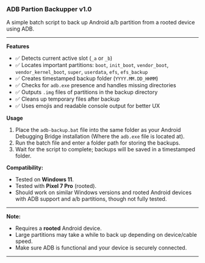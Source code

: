 ### ADB Partion Backupper v1.0

A simple batch script to back up Android a/b partition from a rooted device using ADB. 

---

**Features**
* :white_check_mark: Detects current active slot (`_a` or `_b`)
* :white_check_mark: Locates important partitions: `boot`, `init_boot`, `vendor_boot`, `vendor_kernel_boot`, `super`, `userdata`, `efs`, `efs_backup`
* :white_check_mark: Creates timestamped backup folder (`YYYY.MM.DD_HHMM`)
* :white_check_mark: Checks for `adb.exe` presence and handles missing directories
* :white_check_mark: Outputs `.img` files of partitions in the backup directory
* :white_check_mark: Cleans up temporary files after backup
* :white_check_mark: Uses emojis and readable console output for better UX

**Usage**

1. Place the `adb-backup.bat` file into the same folder as your Android Debugging Bridge installation (Where the `adb.exe` file is located at).
2. Run the batch file and enter a folder path for storing the backups.
3. Wait for the script to complete; backups will be saved in a timestamped folder.

**Compatibility:**

* Tested on **Windows 11**.
* Tested with **Pixel 7 Pro** (rooted).
* Should work on similar Windows versions and rooted Android devices with ADB support and a/b partitions, though not fully tested.

---

**Note:**

* Requires a **rooted** Android device.
* Large partitions may take a while to back up depending on device/cable speed.
* Make sure ADB is functional and your device is securely connected.

---

